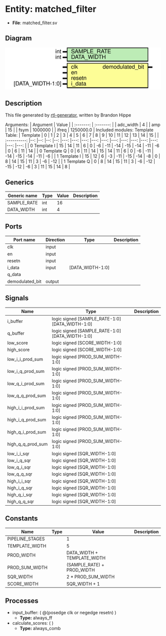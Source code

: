 
# Entity: matched_filter 
- **File**: matched_filter.sv

## Diagram
![Diagram](matched_filter.svg "Diagram")
## Description

This file generated by [rtl-generator](https://github.com/brandonhippe/rtl-generator.git), written by Brandon Hippe

Arguments: |  Argument |   Value   | | :-------: | :-------: | | adc_width |     4     | |    amp    |     15    | |    fsym   |  1000000  | |   ifreq   | 1250000.0 | Included modules: Template Table: |   Template   |  0 |  1 |  2 |  3 |   4 |   5 |   6 |   7 |   8 |   9 |  10 |  11 |  12 |  13 |  14 |  15 | | :----------: |--: |--: |--: |--: |---: |---: |---: |---: |---: |---: |---: |---: |---: |---: |---: |---: | | 0 Template I | 15 | 14 | 11 |  6 |   0 |  -6 | -11 | -14 | -15 | -14 | -11 |  -6 |   0 |   6 |  11 |  14 | | 0 Template Q |  0 |  6 | 11 | 14 |  15 |  14 |  11 |   6 |   0 |  -6 | -11 | -14 | -15 | -14 | -11 |  -6 | | 1 Template I | 15 | 12 |  6 | -3 | -11 | -15 | -14 |  -8 |   0 |   8 |  14 |  15 |  11 |   3 |  -6 | -12 | | 1 Template Q |  0 |  8 | 14 | 15 |  11 |   3 |  -6 | -12 | -15 | -12 |  -6 |   3 |  11 |  15 |  14 |   8 | 
## Generics

| Generic name | Type | Value | Description |
| ------------ | ---- | ----- | ----------- |
| SAMPLE_RATE  | int  | 16    |             |
| DATA_WIDTH   | int  | 4     |             |

## Ports

| Port name       | Direction | Type             | Description |
| --------------- | --------- | ---------------- | ----------- |
| clk             | input     |                  |             |
| en              | input     |                  |             |
| resetn          | input     |                  |             |
| i_data          | input     | [DATA_WIDTH-1:0] |             |
| q_data          |           |                  |             |
| demodulated_bit | output    |                  |             |

## Signals

| Name              | Type                                           | Description |
| ----------------- | ---------------------------------------------- | ----------- |
| i_buffer          | logic signed [SAMPLE_RATE-1:0][DATA_WIDTH-1:0] |             |
| q_buffer          | logic signed [SAMPLE_RATE-1:0][DATA_WIDTH-1:0] |             |
| low_score         | logic signed [SCORE_WIDTH-1:0]                 |             |
| high_score        | logic signed [SCORE_WIDTH-1:0]                 |             |
| low_i_i_prod_sum  | logic signed [PROD_SUM_WIDTH-1:0]              |             |
| low_i_q_prod_sum  | logic signed [PROD_SUM_WIDTH-1:0]              |             |
| low_q_i_prod_sum  | logic signed [PROD_SUM_WIDTH-1:0]              |             |
| low_q_q_prod_sum  | logic signed [PROD_SUM_WIDTH-1:0]              |             |
| high_i_i_prod_sum | logic signed [PROD_SUM_WIDTH-1:0]              |             |
| high_i_q_prod_sum | logic signed [PROD_SUM_WIDTH-1:0]              |             |
| high_q_i_prod_sum | logic signed [PROD_SUM_WIDTH-1:0]              |             |
| high_q_q_prod_sum | logic signed [PROD_SUM_WIDTH-1:0]              |             |
| low_i_i_sqr       | logic signed [SQR_WIDTH-1:0]                   |             |
| low_i_q_sqr       | logic signed [SQR_WIDTH-1:0]                   |             |
| low_q_i_sqr       | logic signed [SQR_WIDTH-1:0]                   |             |
| low_q_q_sqr       | logic signed [SQR_WIDTH-1:0]                   |             |
| high_i_i_sqr      | logic signed [SQR_WIDTH-1:0]                   |             |
| high_i_q_sqr      | logic signed [SQR_WIDTH-1:0]                   |             |
| high_q_i_sqr      | logic signed [SQR_WIDTH-1:0]                   |             |
| high_q_q_sqr      | logic signed [SQR_WIDTH-1:0]                   |             |

## Constants

| Name            | Type | Value                       | Description |
| --------------- | ---- | --------------------------- | ----------- |
| PIPELINE_STAGES |      | 1                           |             |
| TEMPLATE_WIDTH  |      | 5                           |             |
| PROD_WIDTH      |      | DATA_WIDTH + TEMPLATE_WIDTH |             |
| PROD_SUM_WIDTH  |      | (SAMPLE_RATE) + PROD_WIDTH  |             |
| SQR_WIDTH       |      | 2 * PROD_SUM_WIDTH          |             |
| SCORE_WIDTH     |      | SQR_WIDTH + 1               |             |

## Processes
- input_buffer: ( @(posedge clk or negedge resetn) )
  - **Type:** always_ff
- calculate_scores: (  )
  - **Type:** always_comb
